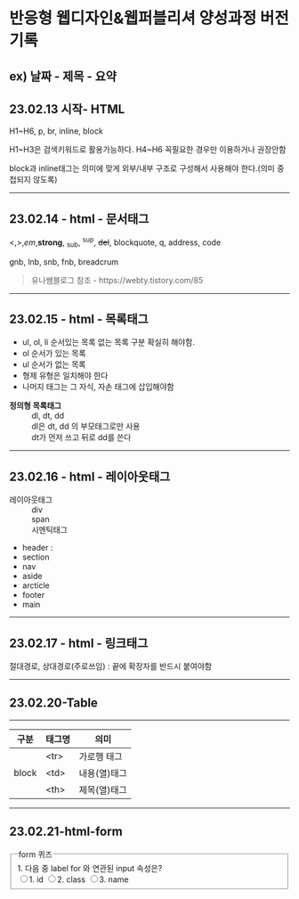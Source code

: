 <h1>반응형 웹디자인&웹퍼블리셔 양성과정 버전기록</h1>
<h2>ex) 날짜 - 제목 - 요약</h2>
<h2>23.02.13 시작- HTML</h2>
<p>H1~H6, p, br, inline, block</p>
<p>H1~H3은 검색키워드로 활용가능하다. H4~H6 꼭필요한 경우만 이용하거나 권장안함</p>
<p>block과 inline태그는 의미에 맞게 외부/내부 구조로 구성해서 사용해야 한다.(의미 중첩되지 않도록)</p>
<hr>
<h2>23.02.14 - html - 문서태그</h2>
<p> &lt;,&gt;,<em>em</em>,<strong>strong</strong>, <sub>sub</sub>, <sup>sup</sup>, <del>del</del>, blockquote, q, address, code</p>
<p>gnb, lnb, snb, fnb, breadcrum</p>
<blockquote cite="html-다양한 문서 구조 태그+블록과 인라인 기본&활용 공부"> 유나쌤블로그 참조 - https://webty.tistory.com/85</blockquote>
<hr>
<h2>23.02.15 - html - 목록태그</h2>
<ul>
  <li>ul, ol, li 순서있는 목록 없는 목록 구분 확실히 해야함.</li>
  <li> ol 순서가 있는 목록 </li>
  <li> ul 순서가 없는 목록 </li>
  <li> 형제 유형은 일치해야 한다 </li>
  <li> 나머지 태그는 그 자식, 자손 태그에 삽입해야함</li>
</ul>
<dl>
  <dt><strong>정의형 목록태그</strong></dt>
    <dd>dl, dt, dd</dd>
    <dd>dl은 dt, dd 의 부모태그로만 사용</dd>
    <dd>dt가 먼저 쓰고 뒤로 dd를 쓴다</dd>
</dl>

<hr>
<div class="study">
  <h2>23.02.16 - html - 레이아웃태그</h2>
  <dl>
    <dt>레이아웃태그</dt>
    <dd>div</dd>
    <dd>span</dd>
    <dd>시멘틱태그</dd>
      <ul>
        <li>header : </li>
        <li>section</li>
        <li>nav</li>
        <li>aside</li>
        <li>arcticle</li>
        <li>footer</li>
        <li>main</li>  
      </ul>
  </dl>
</div>

<hr>
  <h2>23.02.17 - html - 링크태그 </h2>
  <p>절대경로, 상대경로(주로쓰임) : 끝에 확장자를 반드시 붙여야함
  </p>

  <hr>
  <h2>23.02.20-Table</h2>
<hr>
  <table>
  <thead>
    <tr>
      <th>구분</th>
      <th>태그명</th>
      <th>의미</th>
    </tr>
  </thead>
  <tbody>
    <tr>
      <td rowspan="3">block</td>
      <td>&lt;tr&gt;</td>
      <td>가로행 태그</td>
    </tr>
    <tr>
      <td>&lt;td&gt;</td>
      <td>내용(열)태그</td>
    </tr>
    <tr>
      <td>&lt;th&gt;</td>
      <td>제목(열)태그</td>
    </tr>
  </tbody>
  </table>
      
<hr>
<h2>23.02.21-html-form </h2>
<form action="#" method="get">
  <fieldset>
    <legend>form 퀴즈</legend>
    <span>1. 다음 중 label for 와 연관된 input 속성은?</span><br>
    <label><input type="radio" name="quiz" value="id">1.  id</label>
    <label><input type="radio" name="quiz" value="class">2.  class</label>
    <label><input type="radio" name="quiz" value="name">3.  name</label>
  </fieldset>
</form>

  
